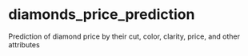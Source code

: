 # diamonds_price_prediction
Prediction of diamond price  by their cut, color, clarity, price, and other attributes
